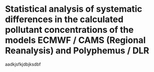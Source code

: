 # Statistical analysis of systematic differences in the calculated pollutant concentrations of the models ECMWF / CAMS (Regional Reanalysis) and Polyphemus / DLR


aadkjsfkjdbjksdbf
